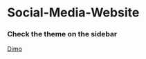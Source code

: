 # Social-Media-Website
### Check the theme on the sidebar
[Dimo](https://castilloali.github.io/Social-Media-Website/)
